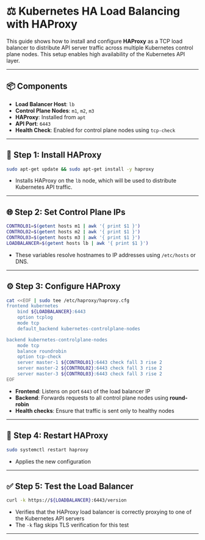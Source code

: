 # ⚖️ Kubernetes HA Load Balancing with HAProxy

This guide shows how to install and configure **HAProxy** as a TCP load balancer to distribute API server traffic across multiple Kubernetes control plane nodes. This setup enables high availability of the Kubernetes API layer.

---

## 📦 Components

- **Load Balancer Host**: `lb`
- **Control Plane Nodes**: `m1`, `m2`, `m3`
- **HAProxy**: Installed from `apt`
- **API Port**: `6443`
- **Health Check**: Enabled for control plane nodes using `tcp-check`

---

## 🧰 Step 1: Install HAProxy

```bash
sudo apt-get update && sudo apt-get install -y haproxy
```

- Installs HAProxy on the `lb` node, which will be used to distribute Kubernetes API traffic.

---

## 🌐 Step 2: Set Control Plane IPs

```bash
CONTROL01=$(getent hosts m1 | awk '{ print $1 }')
CONTROL02=$(getent hosts m2 | awk '{ print $1 }')
CONTROL03=$(getent hosts m3 | awk '{ print $1 }')
LOADBALANCER=$(getent hosts lb | awk '{ print $1 }')
```

- These variables resolve hostnames to IP addresses using `/etc/hosts` or DNS.

---

## ⚙️ Step 3: Configure HAProxy

```bash
cat <<EOF | sudo tee /etc/haproxy/haproxy.cfg
frontend kubernetes
    bind ${LOADBALANCER}:6443
    option tcplog
    mode tcp
    default_backend kubernetes-controlplane-nodes

backend kubernetes-controlplane-nodes
    mode tcp
    balance roundrobin
    option tcp-check
    server master-1 ${CONTROL01}:6443 check fall 3 rise 2
    server master-2 ${CONTROL02}:6443 check fall 3 rise 2
    server master-3 ${CONTROL03}:6443 check fall 3 rise 2
EOF
```

- **Frontend**: Listens on port `6443` of the load balancer IP
- **Backend**: Forwards requests to all control plane nodes using **round-robin**
- **Health checks**: Ensure that traffic is sent only to healthy nodes

---

## 🔄 Step 4: Restart HAProxy

```bash
sudo systemctl restart haproxy
```

- Applies the new configuration

---

## ✅ Step 5: Test the Load Balancer

```bash
curl -k https://${LOADBALANCER}:6443/version
```

- Verifies that the HAProxy load balancer is correctly proxying to one of the Kubernetes API servers
- The `-k` flag skips TLS verification for this test

---
